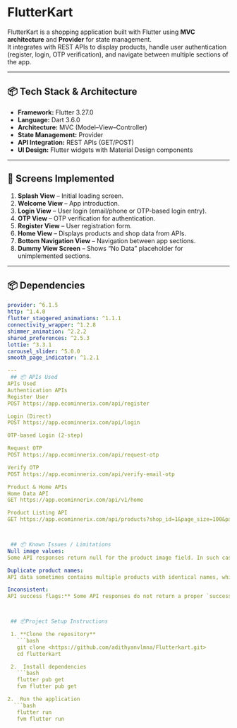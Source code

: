 # FlutterKart

FlutterKart is a shopping application built with Flutter using **MVC architecture** and **Provider** for state management.  
It integrates with REST APIs to display products, handle user authentication (register, login, OTP verification), and navigate between multiple sections of the app.

---

## 📦 Tech Stack & Architecture

- **Framework:** Flutter 3.27.0  
- **Language:** Dart 3.6.0  
- **Architecture:** MVC (Model–View–Controller)  
- **State Management:** Provider  
- **API Integration:** REST APIs (GET/POST)  
- **UI Design:** Flutter widgets with Material Design components

---

## 📱 Screens Implemented

1. **Splash View** – Initial loading screen.  
2. **Welcome View** – App introduction.  
3. **Login View** – User login (email/phone or OTP-based login entry).  
4. **OTP View** – OTP verification for authentication.  
5. **Register View** – User registration form.  
6. **Home View** – Displays products and shop data from APIs.  
7. **Bottom Navigation View** – Navigation between app sections.  
8. **Dummy View Screen** – Shows “No Data” placeholder for unimplemented sections.

---

## 📦 Dependencies

```yaml
provider: ^6.1.5
http: ^1.4.0
flutter_staggered_animations: ^1.1.1
connectivity_wrapper: ^1.2.8
shimmer_animation: ^2.2.2
shared_preferences: ^2.5.3
lottie: ^3.3.1
carousel_slider: ^5.0.0
smooth_page_indicator: ^1.2.1

---
 ## 📦 APIs Used
APIs Used
Authentication APIs
Register User
POST https://app.ecominnerix.com/api/register

Login (Direct)
POST https://app.ecominnerix.com/api/login

OTP-based Login (2-step)

Request OTP
POST https://app.ecominnerix.com/api/request-otp

Verify OTP
POST https://app.ecominnerix.com/api/verify-email-otp

Product & Home APIs
Home Data API
GET https://app.ecominnerix.com/api/v1/home

Product Listing API
GET https://app.ecominnerix.com/api/products?shop_id=1&page_size=100&page=1



 ## 📦 Known Issues / Limitations 
Null image values:
Some API responses return null for the product image field. In such cases, a default placeholder image is displayed.

Duplicate product names:
API data sometimes contains multiple products with identical names, which may affect the product list display.

Inconsistent:
API success flags:** Some API responses do not return a proper `success` field (e.g., `success = true/false`) or a consistent success message. Instead, they return partial data or messages like `"Data loaded successfully"` without a clear status flag, requiring extra handling on the client side.



 ## 📦Project Setup Instructions 

 1. **Clone the repository**
   ```bash
   git clone <https://github.com/adithyanvlmna/Flutterkart.git>
   cd flutterkart

 2.  Install dependencies
   ```bash
   flutter pub get
   fvm flutter pub get

2.  Run the application
  ```bash
   flutter run
   fvm flutter run